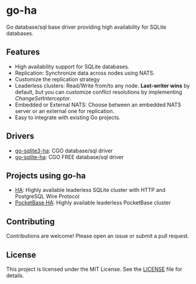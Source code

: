 # go-ha

Go database/sql base driver providing high availability for SQLite databases.

## Features

- High availability support for SQLite databases.
- Replication: Synchronize data across nodes using NATS.
- Customize the replication strategy
- Leaderless clusters: Read/Write from/to any node. **Last-writer wins** by default, but you can customize conflict resolutions by implementing *ChangeSetInterceptor*.
- Embedded or External NATS: Choose between an embedded NATS server or an external one for replication.
- Easy to integrate with existing Go projects.

## Drivers

- [go-sqlite3-ha](github.com/litesql/go-sqlite3-ha): CGO database/sql driver
- [go-sqlite-ha](github.com/litesql/go-sqlite-ha): CGO FREE database/sql driver

## Projects using go-ha

- [HA](https://github.com/litesql/ha): Highly available leaderless SQLite cluster with HTTP and PostgreSQL Wire Protocol
- [PocketBase HA](https://github.com/litesql/pocketbase-ha): Highly available leaderless PocketBase cluster 

## Contributing

Contributions are welcome! Please open an issue or submit a pull request.

## License

This project is licensed under the MIT License. See the [LICENSE](LICENSE) file for details.